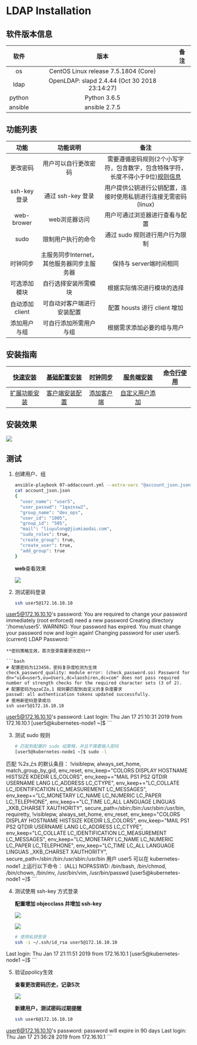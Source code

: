 # LDAP Installation

## 软件版本信息

| 软件 | 版本 | 备注 |
| :---: | :---: | :---: |
| os | CentOS Linux release 7.5.1804 (Core) | 
| ldap | OpenLDAP: slapd 2.4.44 (Oct 30 2018 23:14:27)
| python | Python 3.6.5 |
| ansible | ansible 2.7.5 |

## 功能列表

| 功能 | 功能说明 | 备注 |
| :---: | :---: | :---: |
| 更改密码 | 用户可以自行更改密码 | 需要遵循密码规则(2个小写字符，包含数字，包含特殊字符，长度不得小于9位)[规则信息](./docs/password_Introduction.md) |
| ssh-key登录| 通过 ssh-key 登录 | 用户提供公钥进行公钥配置，连接时使用私钥进行连接无需密码(linux) |
| web-brower | web浏览器访问 | 用户可通过浏览器进行查看与配置 |
| sudo | 限制用户执行的命令 | 通过 sudo 规则进行用户行为限制 | 
| 时钟同步 | 主服务同步Internet，其他服务器同步主服务器 | 保持与 server端时间相同 |
| 可选添加模块 | 自行选择安装所需模块 | 根据实际情况进行模块的选择 |
| 自动添加 client | 可自动对客户端进行安装配置 | 配置 housts 进行 client 增加 |
| 添加用户与组 | 可自行添加所需用户与组 | 根据需求添加必要的组与用户 |

## 安装指南

| [快速安装](./docs/quick_install.md) | [基础配置安装](./docs/prepare_install.md) | [时钟同步](./docs/chrony_config.md) | [服务端安装](./docs/server_install.md)| [命令行使用](./docs/base_command.md)|
| :---: | :---: | :---: | :---: | :---: | 
| [扩展功能安装](./docs/plugin_add.md) | [客户端安装配置](./docs/client_install.md)  | [添加客户端](./docs/client_add.md) | [自定义用户添加](./docs/account_handle.md) |  |


## 安装效果

![](https://d-img.oss-cn-shenzhen.aliyuncs.com/markdown/7qg1p.jpg)

## 测试
1. 创建用户、组

	```bash
	ansible-playbook 07-addaccount.yml --extra-vars "@account_json.json"
	cat account_json.json
	{
	  "user_name": "user5",
	  "user_passwd": "1qazxsw2",
	  "group_name": "dev_ops",
	  "user_id": "1005",
	  "group_id": "505",
	  "mail": "liuyulong@jiumiaodai.com",
	  "sudo_roles": true,
	  "create_group": true,
	  "create_user": true,
	  "add_group": true
	}
	```

	**web**查看效果

	![](https://d-img.oss-cn-shenzhen.aliyuncs.com/markdown/ht14b.jpg)

2. 测试密码登录

	```bash
	ssh user5@172.16.10.10
user5@172.16.10.10's password:
You are required to change your password immediately (root enforced)
need a new password
Creating directory '/home/user5'.
WARNING: Your password has expired.
You must change your password now and login again!
Changing password for user user5.
(current) LDAP Password:
	```

	**密码策略生效，首次登录需要更改密码**

	```bash
	# 配置密码为123456，密码复杂度检测为生效
	check_password_quality: module error: (check_password.so) Password for dn="uid=user5,ou=Users,dc=laoshiren,dc=com" does not pass required number of strength checks for the required character sets (3 of 2).
	# 配置密码为qzaCZa,1 规则要匹配到自定义的复杂度要求
	passwd: all authentication tokens updated successfully.
	# 使用新密码登录成功
	ssh user5@172.16.10.10
user5@172.16.10.10's password:
Last login: Thu Jan 17 21:10:31 2019 from 172.16.10.1
[user5@kubernetes-node1 ~]$
	```

3. 测试 sudo 规则

	```bash
	# 匹配到配置的 sudo 组策略，并且不需要输入密码
	[user5@kubernetes-node1 ~]$ sudo -l
匹配 %2$s 上 %1$s 的默认条目：
    !visiblepw, always_set_home, match_group_by_gid, env_reset, env_keep="COLORS DISPLAY HOSTNAME HISTSIZE KDEDIR LS_COLORS", env_keep+="MAIL PS1 PS2 QTDIR USERNAME LANG LC_ADDRESS LC_CTYPE",
    env_keep+="LC_COLLATE LC_IDENTIFICATION LC_MEASUREMENT LC_MESSAGES", env_keep+="LC_MONETARY LC_NAME LC_NUMERIC LC_PAPER LC_TELEPHONE", env_keep+="LC_TIME LC_ALL LANGUAGE LINGUAS _XKB_CHARSET
    XAUTHORITY", secure_path=/sbin\:/bin\:/usr/sbin\:/usr/bin, requiretty, !visiblepw, always_set_home, env_reset, env_keep="COLORS DISPLAY HOSTNAME HISTSIZE KDEDIR LS_COLORS", env_keep="MAIL PS1 PS2
    QTDIR USERNAME LANG LC_ADDRESS LC_CTYPE", env_keep="LC_COLLATE LC_IDENTIFICATION LC_MEASUREMENT LC_MESSAGES", env_keep="LC_MONETARY LC_NAME LC_NUMERIC LC_PAPER LC_TELEPHONE", env_keep="LC_TIME
    LC_ALL LANGUAGE LINGUAS _XKB_CHARSET XAUTHORITY", secure_path=/sbin:/bin:/usr/sbin:/usr/bin
用户 user5 可以在 kubernetes-node1 上运行以下命令：
    (ALL) NOPASSWD: /bin/bash, /bin/chmod, /bin/chown, /bin/mv, /usr/bin/vim, /usr/bin/passwd
[user5@kubernetes-node1 ~]$
	```

4. 测试使用 ssh-key 方式登录

	**配置增加 objecclass 并增加 ssh-key**

	![](https://d-img.oss-cn-shenzhen.aliyuncs.com/markdown/yd3sa.jpg)

	![](https://d-img.oss-cn-shenzhen.aliyuncs.com/markdown/uxm4c.jpg)

	```bash
	# 使用私钥登录
	ssh -i ~/.ssh/id_rsa user5@172.16.10.10
Last login: Thu Jan 17 21:11:51 2019 from 172.16.10.1
[user5@kubernetes-node1 ~]$
	```

5. 验证ppolicy生效

	**查看更改密码历史，记录5次**

	![](https://d-img.oss-cn-shenzhen.aliyuncs.com/markdown/ttryc.jpg)

	**新建用户，测试密码过期提醒**

	```bash
	ssh user6@172.16.10.10
user6@172.16.10.10's password:
password will expire in 90 days
Last login: Thu Jan 17 21:36:28 2019 from 172.16.10.1
	```
